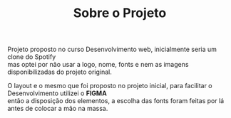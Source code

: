 <header> 
  <h1> Sobre o Projeto </h1>
</header>

<div class="container">
  <p>
    Projeto proposto no curso Desenvolvimento web, inicialmente seria um clone do Spotify <br>
    mas optei por não usar a logo, nome, fonts e nem as imagens disponibilizadas do projeto original. 
  </p>
  <p>
    O layout e o mesmo que foi proposto no projeto inicial, para facilitar o Desenvolvimento utilizei o <strong> FIGMA </strong> <br>
    então a disposição dos elementos, a escolha das fonts foram feitas por lá antes de colocar a mão na massa. 
  <p>
  
